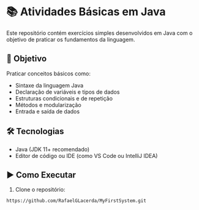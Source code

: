 # 📚 Atividades Básicas em Java

Este repositório contém exercícios simples desenvolvidos em Java com o objetivo de praticar os fundamentos da linguagem.

## 🧠 Objetivo

Praticar conceitos básicos como:

- Sintaxe da linguagem Java
- Declaração de variáveis e tipos de dados
- Estruturas condicionais e de repetição
- Métodos e modularização
- Entrada e saída de dados

## 🛠️ Tecnologias

- Java (JDK 11+ recomendado)
- Editor de código ou IDE (como VS Code ou IntelliJ IDEA)

## ▶️ Como Executar

1. Clone o repositório:
```bash
https://github.com/RafaelGLacerda/MyFirstSystem.git
